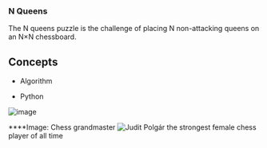 ### N Queens

The N queens puzzle is the challenge of placing N non-attacking queens on an N×N chessboard.

## Concepts

- Algorithm

- Python

![image](http://www.crestbook.com/files/Judit-photo1_602x433.jpg)

****Image: Chess grandmaster ![Judit Polgár](https://intranet.alxswe.com/rltoken/fZ1ecpPEmVL9nvkBn8WQGg) the strongest female chess player of all time 
